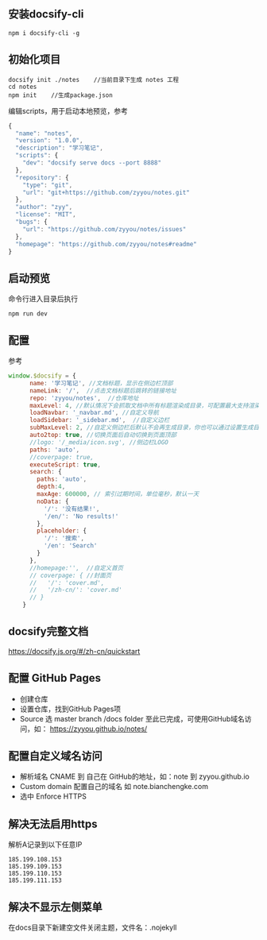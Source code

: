 ## 安装docsify-cli
```
npm i docsify-cli -g
```

## 初始化项目
```
docsify init ./notes    //当前目录下生成 notes 工程
cd notes
npm init    //生成package.json
```
编辑scripts，用于启动本地预览，参考
```js
{
  "name": "notes",
  "version": "1.0.0",
  "description": "学习笔记",
  "scripts": {
    "dev": "docsify serve docs --port 8888"
  },
  "repository": {
    "type": "git",
    "url": "git+https://github.com/zyyou/notes.git"
  },
  "author": "zyy",
  "license": "MIT",
  "bugs": {
    "url": "https://github.com/zyyou/notes/issues"
  },
  "homepage": "https://github.com/zyyou/notes#readme"
}

```

## 启动预览
命令行进入目录后执行
```
npm run dev
```

## 配置
参考
```js
window.$docsify = {
      name: '学习笔记', //文档标题，显示在侧边栏顶部
      nameLink: '/',  //点击文档标题后跳转的链接地址
      repo: 'zyyou/notes',  //仓库地址
      maxLevel: 4, //默认情况下会抓取文档中所有标题渲染成目录，可配置最大支持渲染的标题层级
      loadNavbar: '_navbar.md', //自定义导航
      loadSidebar: '_sidebar.md',  //自定义边栏
      subMaxLevel: 2, //自定义侧边栏后默认不会再生成目录，你也可以通过设置生成目录的最大层级开启这个功能。
      auto2top: true, //切换页面后自动切换到页面顶部
      //logo: '/_media/icon.svg', //侧边栏LOGO
      paths: 'auto',
      //coverpage: true,
      executeScript: true,
      search: {
        paths: 'auto',
        depth:4,
        maxAge: 600000, // 索引过期时间，单位毫秒，默认一天
        noData: {
          '/': '没有结果!',
          '/en/': 'No results!'
        },
        placeholder: {
          '/': '搜索',
          '/en': 'Search'
        }
      },
      //homepage:'',  //自定义首页
      // coverpage: { //封面页
      //   '/': 'cover.md',
      //   '/zh-cn/': 'cover.md'
      // }
    }
```

## docsify完整文档
https://docsify.js.org/#/zh-cn/quickstart

## 配置 GitHub Pages
- 创建仓库
- 设置仓库，找到GitHub Pages项
- Source 选 master branch /docs folder
至此已完成，可使用GitHub域名访问，如： https://zyyou.github.io/notes/

## 配置自定义域名访问
- 解析域名 CNAME 到 自己在 GitHub的地址，如：note 到 zyyou.github.io
- Custom domain 配置自己的域名 如 note.bianchengke.com
- 选中 Enforce HTTPS 

## 解决无法启用https
解析A记录到以下任意IP
```
185.199.108.153
185.199.109.153
185.199.110.153
185.199.111.153
```

## 解决不显示左侧菜单
在docs目录下新建空文件关闭主题，文件名：.nojekyll
